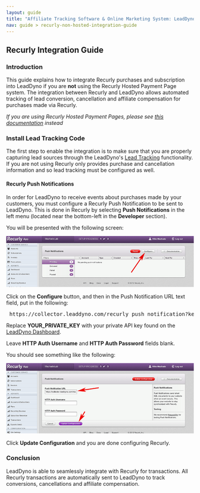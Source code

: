 ```yaml
---
layout: guide
title: "Affiliate Tracking Software & Online Marketing System: LeadDyno"
nav: guide > recurly-non-hosted-integration-guide
---
```


## Recurly Integration Guide

### Introduction

This guide explains how to integrate Recurly purchases and subscription into LeadDyno if you are **not** using the
Recurly Hosted Payment Page system. The integration between Recurly and LeadDyno allows automated tracking of lead
conversion, cancellation and affiliate compensation for purchases made via Recurly.

*If you are using Recurly Hosted Payment Pages, please see [this documentation](/recurly-integration-guide.html) instead*

### Install Lead Tracking Code

The first step to enable the integration is to make sure that you are properly capturing lead sources through the
LeadDyno's [Lead Tracking](http://localhost:4000/installation.html#lead_tracking) functionality.  If you are not
 using Recurly only provides
purchase and cancellation information and so lead tracking must be configured as well.

#### Recurly Push Notifications

In order for LeadDyno to receive events about purchases made by your customers, you must configure a Recurly Push Notification
to be sent to LeadDyno. This is done in Recurly by selecting **Push Notifications** in the left menu (located near the bottom-left
in the **Developer** section).

You will be presented with the following screen:

![Recurly Push Notifications](/img/recurly_guide_push_notifications.png)

Click on the **Configure** button, and then in the Push Notification URL text field, put in the following:

<pre>
 https://collector.leaddyno.com/recurly_push_notification?key=YOUR_PRIVATE_KEY
</pre>

Replace **YOUR_PRIVATE_KEY** with your private API key found on the [LeadDyno Dashboard](https://app.leaddyno.com/settings/account).

Leave **HTTP Auth Username** and **HTTP Auth Password** fields blank.

You should see something like the following:

![Recurly Push Notifications Settings](/img/recurly_guide_push_settings.png)

Click **Update Configuration** and you are done configuring Recurly.


### Conclusion

LeadDyno is able to seamlessly integrate with Recurly for transactions. All Recurly transactions are automatically sent
to LeadDyno to track conversions, cancellations and affiliate compensation.
